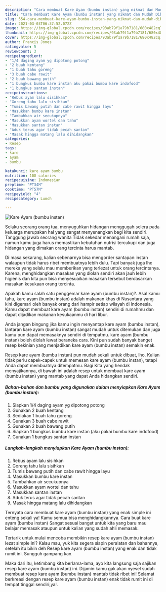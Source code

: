```yaml
---
description: "Cara membuat Kare Ayam (bumbu instan) yang nikmat dan Mudah Dibuat"
title: "Cara membuat Kare Ayam (bumbu instan) yang nikmat dan Mudah Dibuat"
slug: 554-cara-membuat-kare-ayam-bumbu-instan-yang-nikmat-dan-mudah-dibuat
date: 2021-03-03T06:37:52.072Z
image: https://img-global.cpcdn.com/recipes/93ab79f1a79b7181/680x482cq70/kare-ayam-bumbu-instan-foto-resep-utama.jpg
thumbnail: https://img-global.cpcdn.com/recipes/93ab79f1a79b7181/680x482cq70/kare-ayam-bumbu-instan-foto-resep-utama.jpg
cover: https://img-global.cpcdn.com/recipes/93ab79f1a79b7181/680x482cq70/kare-ayam-bumbu-instan-foto-resep-utama.jpg
author: Francis Jones
ratingvalue: 5
reviewcount: 3
recipeingredient:
- "1/4 daging ayam yg dipotong potong"
- "2 buah kentang"
- "1 buah tahu goreng"
- "3 buah cabe rawit"
- "2 buah bawang putih"
- "1 bungkus bumbu kare instan aku pakai bumbu kare indofood"
- "1 bungkus santan instan"
recipeinstructions:
- "Rebus ayam lalu sisihkan"
- "Goreng tahu lalu sisihkan"
- "Tumis bawang putih dan cabe rawit hingga layu"
- "Masukkan bumbu kare instan"
- "Tambahkan air secukupnya"
- "Masukkan ayam wortel dan tahu"
- "Masukkan santan instan"
- "Aduk terus agar tidak pecah santan"
- "Masak hingga matang lalu dihidangkan"
categories:
- Resep
tags:
- kare
- ayam
- bumbu

katakunci: kare ayam bumbu 
nutrition: 108 calories
recipecuisine: Indonesian
preptime: "PT34M"
cooktime: "PT57M"
recipeyield: "4"
recipecategory: Lunch

---
```



![Kare Ayam (bumbu instan)](https://img-global.cpcdn.com/recipes/93ab79f1a79b7181/680x482cq70/kare-ayam-bumbu-instan-foto-resep-utama.jpg)

Selaku seorang orang tua, menyuguhkan hidangan menggugah selera pada keluarga merupakan hal yang sangat menyenangkan bagi kita sendiri. Tanggung jawab seorang  wanita Tidak sekedar menangani rumah saja, namun kamu juga harus memastikan kebutuhan nutrisi tercukupi dan juga hidangan yang dimakan orang tercinta harus mantab.

Di masa  sekarang, kalian sebenarnya bisa mengorder santapan instan walaupun tidak harus ribet membuatnya lebih dulu. Tapi banyak juga lho mereka yang selalu mau memberikan yang terlezat untuk orang tercintanya. Karena, menghidangkan masakan yang diolah sendiri akan jauh lebih higienis dan kita pun bisa menyesuaikan masakan tersebut berdasarkan masakan kesukaan orang tercinta. 



Apakah kamu salah satu penggemar kare ayam (bumbu instan)?. Asal kamu tahu, kare ayam (bumbu instan) adalah makanan khas di Nusantara yang kini digemari oleh banyak orang dari hampir setiap wilayah di Indonesia. Kamu dapat membuat kare ayam (bumbu instan) sendiri di rumahmu dan dapat dijadikan makanan kesukaanmu di hari libur.

Anda jangan bingung jika kamu ingin menyantap kare ayam (bumbu instan), lantaran kare ayam (bumbu instan) sangat mudah untuk ditemukan dan juga kamu pun dapat memasaknya sendiri di tempatmu. kare ayam (bumbu instan) boleh diolah lewat beraneka cara. Kini pun sudah banyak banget resep kekinian yang menjadikan kare ayam (bumbu instan) semakin enak.

Resep kare ayam (bumbu instan) pun mudah sekali untuk dibuat, lho. Kalian tidak perlu capek-capek untuk memesan kare ayam (bumbu instan), tetapi Anda dapat membuatnya ditempatmu. Bagi Kita yang hendak menyajikannya, di bawah ini adalah resep untuk membuat kare ayam (bumbu instan) yang mantab yang dapat Anda hidangkan sendiri.

<!--inarticleads1-->

##### Bahan-bahan dan bumbu yang digunakan dalam menyiapkan Kare Ayam (bumbu instan):

1. Siapkan 1/4 daging ayam yg dipotong potong
1. Gunakan 2 buah kentang
1. Sediakan 1 buah tahu goreng
1. Gunakan 3 buah cabe rawit
1. Gunakan 2 buah bawang putih
1. Siapkan 1 bungkus bumbu kare instan (aku pakai bumbu kare indofood)
1. Gunakan 1 bungkus santan instan




<!--inarticleads2-->

##### Langkah-langkah menyiapkan Kare Ayam (bumbu instan):

1. Rebus ayam lalu sisihkan
1. Goreng tahu lalu sisihkan
1. Tumis bawang putih dan cabe rawit hingga layu
1. Masukkan bumbu kare instan
1. Tambahkan air secukupnya
1. Masukkan ayam wortel dan tahu
1. Masukkan santan instan
1. Aduk terus agar tidak pecah santan
1. Masak hingga matang lalu dihidangkan




Ternyata cara membuat kare ayam (bumbu instan) yang enak simple ini enteng sekali ya! Kamu semua bisa menghidangkannya. Cara buat kare ayam (bumbu instan) Sangat sesuai banget untuk kita yang baru mau belajar memasak ataupun untuk kalian yang sudah ahli memasak.

Tertarik untuk mulai mencoba membikin resep kare ayam (bumbu instan) lezat simple ini? Kalau mau, yuk kita segera siapin peralatan dan bahannya, setelah itu bikin deh Resep kare ayam (bumbu instan) yang enak dan tidak rumit ini. Sungguh gampang kan. 

Maka dari itu, ketimbang kita berlama-lama, ayo kita langsung saja sajikan resep kare ayam (bumbu instan) ini. Dijamin kamu gak akan nyesel sudah membuat resep kare ayam (bumbu instan) mantab tidak ribet ini! Selamat berkreasi dengan resep kare ayam (bumbu instan) enak tidak rumit ini di tempat tinggal sendiri,ya!.

